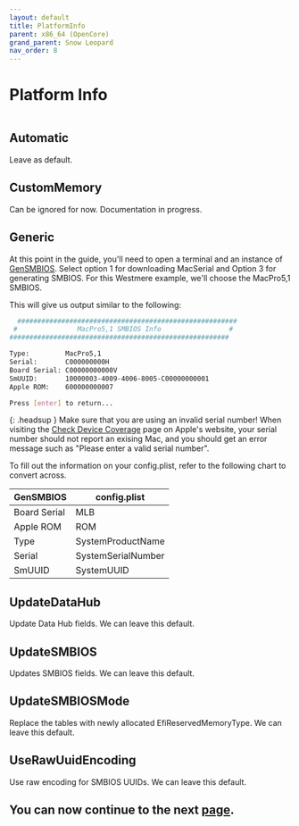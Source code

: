 ```yaml
---
layout: default
title: PlatformInfo
parent: x86_64 (OpenCore)
grand_parent: Snow Leopard
nav_order: 8
---
```


# Platform Info

<a href="https://raw.githubusercontent.com/royalgraphx/DarwinKVM/main/docs/assets/OpenCoreProMacPlatformInfo.png"><img src="../../../../assets/OpenCoreProMacPlatformInfo.png" alt=""></a>

## Automatic

Leave as default.

## CustomMemory

Can be ignored for now. Documentation in progress.

## Generic

At this point in the guide, you'll need to open a terminal and an instance of [GenSMBIOS](https://github.com/corpnewt/GenSMBIOS). Select option 1 for downloading MacSerial and Option 3 for generating SMBIOS. For this Westmere example, we'll choose the MacPro5,1 SMBIOS.

This will give us output similar to the following:

```bash
  #######################################################
 #               MacPro5,1 SMBIOS Info                 #
#######################################################

Type:         MacPro5,1
Serial:       C000000000H
Board Serial: C00000000000V
SmUUID:       10000003-4009-4006-8005-C00000000001
Apple ROM:    600000000007

Press [enter] to return...
```

{: .headsup }
Make sure that you are using an invalid serial number! When visiting the [Check Device Coverage](https://checkcoverage.apple.com/) page on Apple's website, your serial number should not report an exising Mac, and you should get an error message such as "Please enter a valid serial number".

To fill out the information on your config.plist, refer to the following chart to convert across.

| GenSMBIOS | config.plist | 
| ----- | ----- |
| Board Serial | MLB |
| Apple ROM | ROM |
| Type | SystemProductName |
| Serial | SystemSerialNumber |
| SmUUID | SystemUUID |

## UpdateDataHub

Update Data Hub fields. We can leave this default.

## UpdateSMBIOS

Updates SMBIOS fields. We can leave this default.

## UpdateSMBIOSMode

Replace the tables with newly allocated EfiReservedMemoryType. We can leave this default.

## UseRawUuidEncoding

Use raw encoding for SMBIOS UUIDs. We can leave this default.

## You can now continue to the next <a href="../08-UEFI">page</a>.
